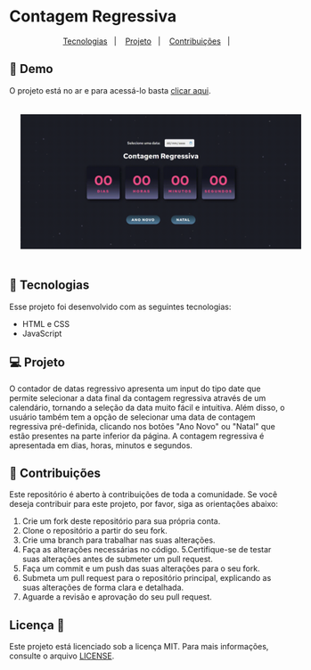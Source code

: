 # Contagem Regressiva 

<p align="center">
  <a href="#-tecnologias">Tecnologias</a>&nbsp;&nbsp;&nbsp;|&nbsp;&nbsp;&nbsp;
  <a href="#-projeto">Projeto</a>&nbsp;&nbsp;&nbsp;|&nbsp;&nbsp;&nbsp;
  <a href="#-contribuições">Contribuições</a>&nbsp;&nbsp;&nbsp;|&nbsp;&nbsp;&nbsp;
</p>


## 🎥 Demo
  O projeto está no ar e para acessá-lo basta [clicar aqui](https://contagem-nine.vercel.app/).
  
  <div align="center">
    <img src="/demo/demo.gif" width="850" heigth="auto" hspace="20" vspace="20"/> 
</div>


## 🚀 Tecnologias

Esse projeto foi desenvolvido com as seguintes tecnologias:

- HTML e CSS
- JavaScript


## 💻 Projeto 
  O contador de datas regressivo apresenta um input do tipo date que permite selecionar a data final da contagem regressiva através de um calendário, tornando a seleção da data muito fácil e intuitiva. Além disso, o usuário também tem a opção de selecionar uma data de contagem regressiva pré-definida, clicando nos botões "Ano Novo" ou "Natal" que estão presentes na parte inferior da página. A contagem regressiva é apresentada em dias, horas, minutos e segundos.
  
   ## 🤝 Contribuições

Este repositório é aberto à contribuições de toda a comunidade. Se você deseja contribuir para este projeto, por favor, siga as orientações abaixo:

1. Crie um fork deste repositório para sua própria conta.
2. Clone o repositório a partir do seu fork.
3. Crie uma branch para trabalhar nas suas alterações.
4. Faça as alterações necessárias no código.
5.Certifique-se de testar suas alterações antes de submeter um pull request.
6. Faça um commit e um push das suas alterações para o seu fork.
7. Submeta um pull request para o repositório principal, explicando as suas alterações de forma clara e detalhada.
8. Aguarde a revisão e aprovação do seu pull request.

## Licença 📝
Este projeto está licenciado sob a licença MIT. Para mais informações, consulte o arquivo [LICENSE](https://github.com/JoaoPedroOM/Timer/blob/master/LICENSE).
